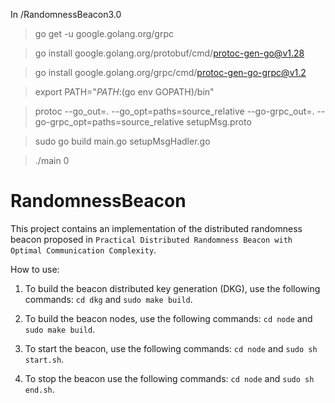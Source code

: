 In /RandomnessBeacon3.0

> go get -u google.golang.org/grpc

> go install google.golang.org/protobuf/cmd/protoc-gen-go@v1.28

> go install google.golang.org/grpc/cmd/protoc-gen-go-grpc@v1.2

> export PATH="$PATH:$(go env GOPATH)/bin"

> protoc --go_out=. --go_opt=paths=source_relative --go-grpc_out=. --go-grpc_opt=paths=source_relative setupMsg.proto

> sudo go build main.go setupMsgHadler.go

> ./main 0

# RandomnessBeacon

This project contains an implementation of the distributed randomness beacon proposed in `Practical Distributed Randomness Beacon with Optimal Communication Complexity`.

How to use:

1. To build the beacon distributed key generation (DKG), use the following commands: `cd dkg` and `sudo make build`.

2. To build the beacon nodes, use the following commands: `cd node` and `sudo make build`.

3. To start the beacon, use the following commands: `cd node` and `sudo sh start.sh`.

4. To stop the beacon use the following commands: `cd node` and `sudo sh end.sh`.
